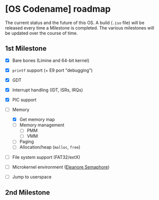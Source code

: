# [OS Codename] roadmap
The current status and the future of this OS.
A build (`.iso` file) will be released every time a Milestone is completed. The various milestones will be updated over the course of time.

## 1st Milestone
- [X] Bare bones (Limine and 64-bit kernel)
- [X] `printf` support (+ E9 port "debugging")
- [X] GDT
- [X] Interrupt handling (IDT, ISRs, IRQs)
- [X] PIC support

- [ ] Memory
    - [X] Get memory map
    - [ ] Memory management
        - [ ] PMM
        - [ ] VMM
    - [ ] Paging
    - [ ] Allocation/heap (`malloc`, `free`)
- [ ] File system support (FAT32/extX)
- [ ] Microkernel environment ([Eleanore Semaphore](https://wiki.osdev.org/Eleanore_Semaphore))
- [ ] Jump to userspace

## 2nd Milestone

